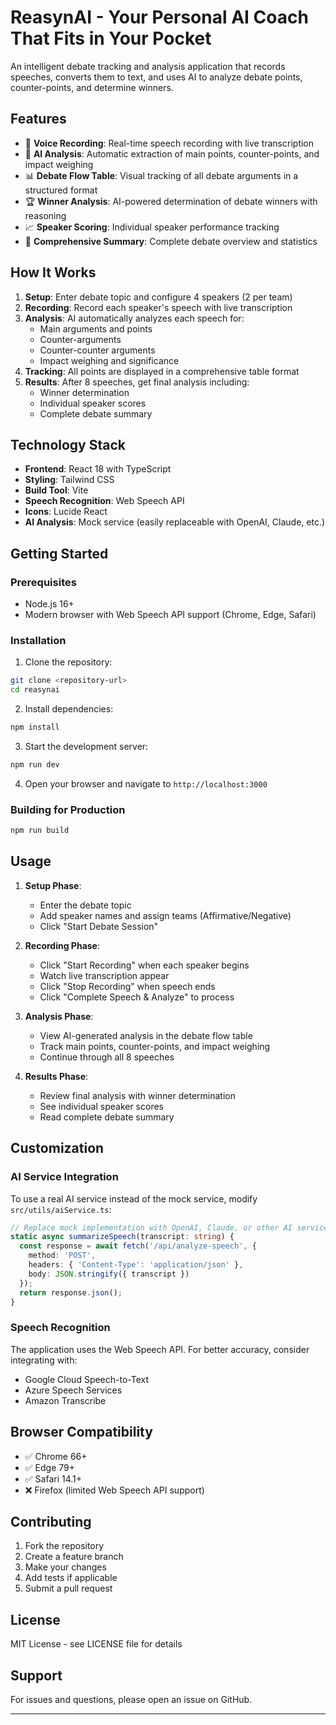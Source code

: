 # ReasynAI - Your Personal AI Coach That Fits in Your Pocket

An intelligent debate tracking and analysis application that records speeches, converts them to text, and uses AI to analyze debate points, counter-points, and determine winners.

## Features

- 🎤 **Voice Recording**: Real-time speech recording with live transcription
- 🤖 **AI Analysis**: Automatic extraction of main points, counter-points, and impact weighing
- 📊 **Debate Flow Table**: Visual tracking of all debate arguments in a structured format
- 🏆 **Winner Analysis**: AI-powered determination of debate winners with reasoning
- 📈 **Speaker Scoring**: Individual speaker performance tracking
- 📝 **Comprehensive Summary**: Complete debate overview and statistics

## How It Works

1. **Setup**: Enter debate topic and configure 4 speakers (2 per team)
2. **Recording**: Record each speaker's speech with live transcription
3. **Analysis**: AI automatically analyzes each speech for:
   - Main arguments and points
   - Counter-arguments
   - Counter-counter arguments
   - Impact weighing and significance
4. **Tracking**: All points are displayed in a comprehensive table format
5. **Results**: After 8 speeches, get final analysis including:
   - Winner determination
   - Individual speaker scores
   - Complete debate summary

## Technology Stack

- **Frontend**: React 18 with TypeScript
- **Styling**: Tailwind CSS
- **Build Tool**: Vite
- **Speech Recognition**: Web Speech API
- **Icons**: Lucide React
- **AI Analysis**: Mock service (easily replaceable with OpenAI, Claude, etc.)

## Getting Started

### Prerequisites

- Node.js 16+ 
- Modern browser with Web Speech API support (Chrome, Edge, Safari)

### Installation

1. Clone the repository:
```bash
git clone <repository-url>
cd reasynai
```

2. Install dependencies:
```bash
npm install
```

3. Start the development server:
```bash
npm run dev
```

4. Open your browser and navigate to `http://localhost:3000`

### Building for Production

```bash
npm run build
```

## Usage

1. **Setup Phase**:
   - Enter the debate topic
   - Add speaker names and assign teams (Affirmative/Negative)
   - Click "Start Debate Session"

2. **Recording Phase**:
   - Click "Start Recording" when each speaker begins
   - Watch live transcription appear
   - Click "Stop Recording" when speech ends
   - Click "Complete Speech & Analyze" to process

3. **Analysis Phase**:
   - View AI-generated analysis in the debate flow table
   - Track main points, counter-points, and impact weighing
   - Continue through all 8 speeches

4. **Results Phase**:
   - Review final analysis with winner determination
   - See individual speaker scores
   - Read complete debate summary

## Customization

### AI Service Integration

To use a real AI service instead of the mock service, modify `src/utils/aiService.ts`:

```typescript
// Replace mock implementation with OpenAI, Claude, or other AI service
static async summarizeSpeech(transcript: string) {
  const response = await fetch('/api/analyze-speech', {
    method: 'POST',
    headers: { 'Content-Type': 'application/json' },
    body: JSON.stringify({ transcript })
  });
  return response.json();
}
```

### Speech Recognition

The application uses the Web Speech API. For better accuracy, consider integrating with:
- Google Cloud Speech-to-Text
- Azure Speech Services
- Amazon Transcribe

## Browser Compatibility

- ✅ Chrome 66+
- ✅ Edge 79+
- ✅ Safari 14.1+
- ❌ Firefox (limited Web Speech API support)

## Contributing

1. Fork the repository
2. Create a feature branch
3. Make your changes
4. Add tests if applicable
5. Submit a pull request

## License

MIT License - see LICENSE file for details

## Support

For issues and questions, please open an issue on GitHub.

---
